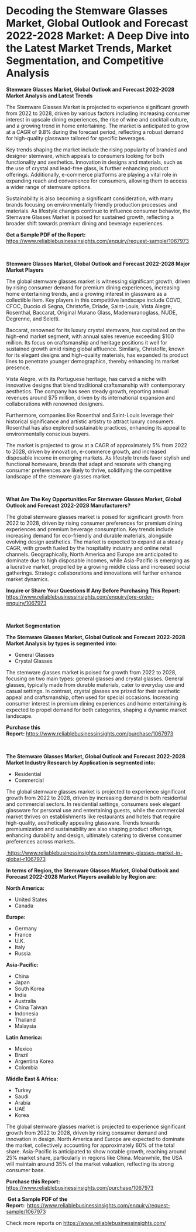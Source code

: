 <p><h1>Decoding the Stemware Glasses Market, Global Outlook and Forecast 2022-2028 Market: A Deep Dive into the Latest Market Trends, Market Segmentation, and Competitive Analysis</h1></p><p><strong>Stemware Glasses Market, Global Outlook and Forecast 2022-2028 Market Analysis and Latest Trends</strong></p>
<p><p>The Stemware Glasses Market is projected to experience significant growth from 2022 to 2028, driven by various factors including increasing consumer interest in upscale dining experiences, the rise of wine and cocktail culture, and a growing trend in home entertaining. The market is anticipated to grow at a CAGR of 9.8% during the forecast period, reflecting a robust demand for high-quality glassware tailored for specific beverages.</p><p>Key trends shaping the market include the rising popularity of branded and designer stemware, which appeals to consumers looking for both functionality and aesthetics. Innovation in designs and materials, such as the use of crystal and lead-free glass, is further enhancing product offerings. Additionally, e-commerce platforms are playing a vital role in expanding reach and convenience for consumers, allowing them to access a wider range of stemware options.</p><p>Sustainability is also becoming a significant consideration, with many brands focusing on environmentally friendly production processes and materials. As lifestyle changes continue to influence consumer behavior, the Stemware Glasses Market is poised for sustained growth, reflecting a broader shift towards premium dining and beverage experiences.</p></p>
<p><strong>Get a Sample PDF of the Report:&nbsp;</strong> <a href="https://www.reliablebusinessinsights.com/enquiry/request-sample/1067973?utm_campaign=3054&utm_medium=2&utm_source=Github&utm_content=ia&utm_term=21032025&utm_id=stemware-glasses-market-global-outlook-and-forecast-2022-2028">https://www.reliablebusinessinsights.com/enquiry/request-sample/1067973</a></p>
<p>&nbsp;</p>
<p><strong>Stemware Glasses Market, Global Outlook and Forecast 2022-2028 Major Market Players</strong></p>
<p><p>The global stemware glasses market is witnessing significant growth, driven by rising consumer demand for premium dining experiences, increasing home entertaining trends, and a growing interest in glassware as a collectible item. Key players in this competitive landscape include COVO, CFOC, Duccio di Segna, Christofle, Driade, Saint-Louis, Vista Alegre, Rosenthal, Baccarat, Original Murano Glass, Mademuranoglass, NUDE, Degrenne, and Seletti.</p><p>Baccarat, renowned for its luxury crystal stemware, has capitalized on the high-end market segment, with annual sales revenue exceeding $100 million. Its focus on craftsmanship and heritage positions it well for sustained growth amid rising global affluence. Similarly, Christofle, known for its elegant designs and high-quality materials, has expanded its product lines to penetrate younger demographics, thereby enhancing its market presence.</p><p>Vista Alegre, with its Portuguese heritage, has carved a niche with innovative designs that blend traditional craftsmanship with contemporary aesthetics. The company has seen steady growth, reporting annual revenues around $75 million, driven by its international expansion and collaborations with renowned designers.</p><p>Furthermore, companies like Rosenthal and Saint-Louis leverage their historical significance and artistic artistry to attract luxury consumers. Rosenthal has also explored sustainable practices, enhancing its appeal to environmentally conscious buyers.</p><p>The market is projected to grow at a CAGR of approximately 5% from 2022 to 2028, driven by innovation, e-commerce growth, and increased disposable income in emerging markets. As lifestyle trends favor stylish and functional homeware, brands that adapt and resonate with changing consumer preferences are likely to thrive, solidifying the competitive landscape of the stemware glasses market.</p></p>
<p>&nbsp;</p>
<p><strong>What Are The Key Opportunities For Stemware Glasses Market, Global Outlook and Forecast 2022-2028 Manufacturers?</strong></p>
<p><p>The global stemware glasses market is poised for significant growth from 2022 to 2028, driven by rising consumer preferences for premium dining experiences and premium beverage consumption. Key trends include increasing demand for eco-friendly and durable materials, alongside evolving design aesthetics. The market is expected to expand at a steady CAGR, with growth fueled by the hospitality industry and online retail channels. Geographically, North America and Europe are anticipated to dominate due to high disposable incomes, while Asia-Pacific is emerging as a lucrative market, propelled by a growing middle class and increased social gatherings. Strategic collaborations and innovations will further enhance market dynamics.</p></p>
<p><strong>Inquire or Share Your Questions If Any Before Purchasing This Report:</strong> <a href="https://www.reliablebusinessinsights.com/enquiry/pre-order-enquiry/1067973?utm_campaign=3054&utm_medium=2&utm_source=Github&utm_content=ia&utm_term=21032025&utm_id=stemware-glasses-market-global-outlook-and-forecast-2022-2028">https://www.reliablebusinessinsights.com/enquiry/pre-order-enquiry/1067973</a></p>
<p>&nbsp;</p>
<p><strong>Market Segmentation</strong></p>
<p><strong>The Stemware Glasses Market, Global Outlook and Forecast 2022-2028 Market Analysis by types is segmented into:</strong></p>
<p><ul><li>General Glasses</li><li>Crystal Glasses</li></ul></p>
<p><p>The stemware glasses market is poised for growth from 2022 to 2028, focusing on two main types: general glasses and crystal glasses. General glasses, typically made from durable materials, cater to everyday use and casual settings. In contrast, crystal glasses are prized for their aesthetic appeal and craftsmanship, often used for special occasions. Increasing consumer interest in premium dining experiences and home entertaining is expected to propel demand for both categories, shaping a dynamic market landscape.</p></p>
<p><strong>Purchase this Report:&nbsp;</strong><a href="https://www.reliablebusinessinsights.com/purchase/1067973?utm_campaign=3054&utm_medium=2&utm_source=Github&utm_content=ia&utm_term=21032025&utm_id=stemware-glasses-market-global-outlook-and-forecast-2022-2028">https://www.reliablebusinessinsights.com/purchase/1067973</a></p>
<p>&nbsp;</p>
<p><strong>The Stemware Glasses Market, Global Outlook and Forecast 2022-2028 Market Industry Research by Application is segmented into:</strong></p>
<p><ul><li>Residential</li><li>Commercial</li></ul></p>
<p><p>The global stemware glasses market is projected to experience significant growth from 2022 to 2028, driven by increasing demand in both residential and commercial sectors. In residential settings, consumers seek elegant glassware for personal use and entertaining guests, while the commercial market thrives on establishments like restaurants and hotels that require high-quality, aesthetically appealing glassware. Trends towards premiumization and sustainability are also shaping product offerings, enhancing durability and design, ultimately catering to diverse consumer preferences across markets.</p></p>
<p><a href="https://www.reliablebusinessinsights.com/stemware-glasses-market-in-global-r1067973?utm_campaign=3054&utm_medium=2&utm_source=Github&utm_content=ia&utm_term=21032025&utm_id=stemware-glasses-market-global-outlook-and-forecast-2022-2028">&nbsp;https://www.reliablebusinessinsights.com/stemware-glasses-market-in-global-r1067973</a></p>
<p><strong>In terms of Region, the Stemware Glasses Market, Global Outlook and Forecast 2022-2028 Market Players available by Region are:</strong></p>
<p>
    <p> <strong> North America: </strong>
        <ul>
            <li>United States</li>
            <li>Canada</li>
        </ul>
        </p> 
    <p> <strong> Europe: </strong>
        <ul>
            <li>Germany</li>
            <li>France</li>
            <li>U.K.</li>
            <li>Italy</li>
            <li>Russia</li>
        </ul>
        </p> 
    <p> <strong> Asia-Pacific: </strong>
        <ul>
            <li>China</li>
            <li>Japan</li>
            <li>South Korea</li>
            <li>India</li>
            <li>Australia</li>
            <li>China Taiwan</li>
            <li>Indonesia</li>
            <li>Thailand</li>
            <li>Malaysia</li>
        </ul>
        </p> 
    <p> <strong> Latin America: </strong>
        <ul>
            <li>Mexico</li>
            <li>Brazil</li>
            <li>Argentina Korea</li>
            <li>Colombia</li>
        </ul>
        </p> 
    <p> <strong> Middle East & Africa: </strong>
        <ul>
            <li>Turkey</li>
            <li>Saudi</li>
            <li>Arabia</li>
            <li>UAE</li>
            <li>Korea</li>
        </ul>
    </p>
    </p>
<p><p>The global stemware glasses market is projected to experience significant growth from 2022 to 2028, driven by rising consumer demand and innovation in design. North America and Europe are expected to dominate the market, collectively accounting for approximately 60% of the total share. Asia-Pacific is anticipated to show notable growth, reaching around 25% market share, particularly in regions like China. Meanwhile, the USA will maintain around 35% of the market valuation, reflecting its strong consumer base.</p></p>
<p><strong>Purchase this Report: </strong><a href="https://www.reliablebusinessinsights.com/purchase/1067973?utm_campaign=3054&utm_medium=2&utm_source=Github&utm_content=ia&utm_term=21032025&utm_id=stemware-glasses-market-global-outlook-and-forecast-2022-2028">https://www.reliablebusinessinsights.com/purchase/1067973</a></p>
<p>&nbsp;<strong>Get a Sample PDF of the Report:&nbsp;&nbsp;</strong><a href="https://www.reliablebusinessinsights.com/enquiry/request-sample/1067973?utm_campaign=3054&utm_medium=2&utm_source=Github&utm_content=ia&utm_term=21032025&utm_id=stemware-glasses-market-global-outlook-and-forecast-2022-2028">https://www.reliablebusinessinsights.com/enquiry/request-sample/1067973</a></p>
<p><strong></strong></p>
<p>Check more reports on <a href="https://www.reliablebusinessinsights.com/?utm_campaign=3054&utm_medium=2&utm_source=Github&utm_content=ia&utm_term=21032025&utm_id=stemware-glasses-market-global-outlook-and-forecast-2022-2028">https://www.reliablebusinessinsights.com/</a></p>